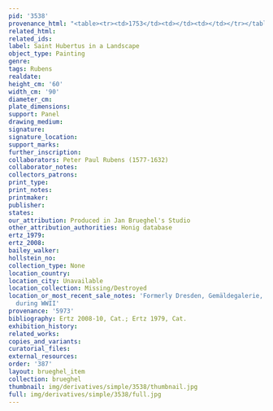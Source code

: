 ```yaml
---
pid: '3538'
provenance_html: "<table><tr><td>1753</td><td></td><td></td></tr></table>"
related_html: 
related_ids: 
label: Saint Hubertus in a Landscape
object_type: Painting
genre: 
tags: Rubens
realdate: 
height_cm: '60'
width_cm: '90'
diameter_cm: 
plate_dimensions: 
support: Panel
drawing_medium: 
signature: 
signature_location: 
support_marks: 
further_inscription: 
collaborators: Peter Paul Rubens (1577-1632)
collaborator_notes: 
collectors_patrons: 
print_type: 
print_notes: 
printmaker: 
publisher: 
states: 
our_attribution: Produced in Jan Brueghel's Studio
other_attribution_authorities: Honig database
ertz_1979: 
ertz_2008: 
bailey_walker: 
hollstein_no: 
collection_type: None
location_country: 
location_city: Unavailable
location_collection: Missing/Destroyed
location_or_most_recent_sale_notes: 'Formerly Dresden, Gemäldegalerie, #765, destroyed
  during WWII'
provenance: '5973'
bibliography: Ertz 2008-10, Cat.; Ertz 1979, Cat.
exhibition_history: 
related_works: 
copies_and_variants: 
curatorial_files: 
external_resources: 
order: '387'
layout: brueghel_item
collection: brueghel
thumbnail: img/derivatives/simple/3538/thumbnail.jpg
full: img/derivatives/simple/3538/full.jpg
---
```

